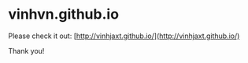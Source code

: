 # vinhvn.github.io
Please check it out:
[http://vinhjaxt.github.io/](http://vinhjaxt.github.io/)

Thank you!
